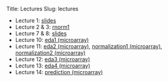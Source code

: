 Title: Lectures
Slug: lectures

* Lecture 1: [slides](http://www.jarrodmillman.com/stat133-summer2014/lecture/lecture01.pdf)
* Lecture 2 & 3: [rnorm1]({filename}/examples/rnorm-ex1.r)
* Lecture 7 & 8: [slides](http://www.jarrodmillman.com/stat133-summer2014/lecture/lecture07.pdf)
* Lecture 10: [eda1 (microarray)]({filename}/examples/gene-eda1.r)
* Lecture 11: [eda2 (microarray)]({filename}/examples/gene-eda2.r),
              [normalization1 (microarray)]({filename}/examples/norm-ex.r),
              [normalization2 (microarray)]({filename}/examples/quantile-normalization.r)
* Lecture 12: [eda3 (microarray)]({filename}/examples/gene-eda3.r)
* Lecture 13: [eda4 (microarray)]({filename}/examples/gene-eda4.r)
* Lecture 14: [prediction (microarray)]({filename}/examples/gene-predict.r)
